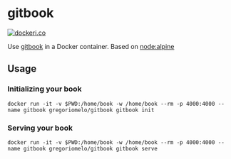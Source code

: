 # gitbook

[![dockeri.co](http://dockeri.co/image/_/gregoriomelo/docker-gitbook/)](https://registry.hub.docker.com/_/gregoriomelo/docker-gitbook/)

Use [gitbook](https://github.com/GitbookIO/gitbook) in a Docker container. Based on [node:alpine](https://hub.docker.com/_/node/)

## Usage

### Initializing your book

```
docker run -it -v $PWD:/home/book -w /home/book --rm -p 4000:4000 --name gitbook gregoriomelo/gitbook gitbook init
```

### Serving your book

```
docker run -it -v $PWD:/home/book -w /home/book --rm -p 4000:4000 --name gitbook gregoriomelo/gitbook gitbook serve
```
